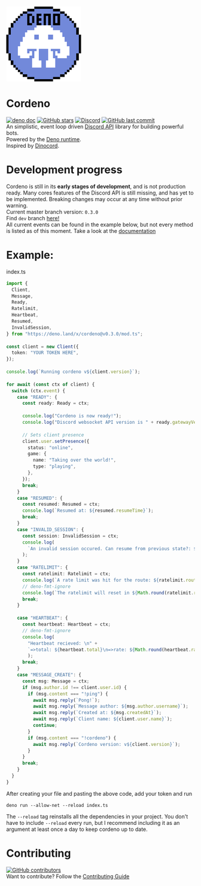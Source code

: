 ![Cordeno](assets/cordeno-200.gif)
# Cordeno
[![deno doc](https://img.shields.io/badge/deno-doc-blue?style=flat)](https://doc.deno.land/https/deno.land/x/cordeno@v0.3.0/mod.ts)
[![GitHub stars](https://img.shields.io/github/stars/cordeno/cordeno?style=flat)](https://github.com/cordeno/cordeno)
[![Discord](https://img.shields.io/discord/713653280638631976?color=%237289DA&label=discord&style=flat)](https://discord.gg/WT2g6Mn)
[![GitHub last commit](https://img.shields.io/github/last-commit/cordeno/cordeno?style=flat)](https://github.com/cordeno/cordeno/commits/)  
An simplistic, event loop driven [Discord API](https://discord.com/developers/docs/reference) library for building powerful bots.  
Powered by the [Deno runtime](https://deno.land/).  
Inspired by [Dinocord](https://github.com/sunsetkookaburra/dinocord).

# Development progress
Cordeno is still in its **early stages of development**, and is not production ready. Many cores features of the Discord API is still missing, and has yet to be implemented.
Breaking changes may occur at any time without prior warning.  
Current master branch version: `0.3.0`  
Find `dev` branch [here!](https://github.com/cordeno/cordeno/tree/dev)  
All current events can be found in the example below, but not every method is listed as of this moment. Take a look at the [documentation](https://doc.deno.land/https/deno.land/x/cordeno@v0.3.0/mod.ts)

# Example:
index.ts
```ts
import {
  Client,
  Message,
  Ready,
  Ratelimit,
  Heartbeat,
  Resumed,
  InvalidSession,
} from "https://deno.land/x/cordeno@v0.3.0/mod.ts";

const client = new Client({
  token: "YOUR TOKEN HERE",
});

console.log(`Running cordeno v${client.version}`);

for await (const ctx of client) {
  switch (ctx.event) {
    case "READY": {
      const ready: Ready = ctx;

      console.log("Cordeno is now ready!");
      console.log("Discord websocket API version is " + ready.gatewayVersion);

      // Sets client presence
      client.user.setPresence({
        status: "online",
        game: {
          name: "Taking over the world!",
          type: "playing",
        },
      });
      break;
    }
    case "RESUMED": {
      const resumed: Resumed = ctx;
      console.log(`Resumed at: ${resumed.resumeTime}`);
      break;
    }
    case "INVALID_SESSION": {
      const session: InvalidSession = ctx;
      console.log(
        `An invalid session occured. Can resume from previous state?: ${session.canResume}`,
      );
    }
    case "RATELIMIT": {
      const ratelimit: Ratelimit = ctx;
      console.log(`A rate limit was hit for the route: ${ratelimit.route}`);
      // deno-fmt-ignore
      console.log(`The ratelimit will reset in ${Math.round(ratelimit.resetIn / 1000 * 10) / 10}s`);
      break;
    }

    case "HEARTBEAT": {
      const heartbeat: Heartbeat = ctx;
      // deno-fmt-ignore
      console.log(
        "Heartbeat recieved: \n" +
        `=>total: ${heartbeat.total}\n=>rate: ${Math.round(heartbeat.rate / 1000 * 10) / 10}s`
        );
      break;
    }
    case "MESSAGE_CREATE": {
      const msg: Message = ctx;
      if (msg.author.id !== client.user.id) {
        if (msg.content === "!ping") {
          await msg.reply(`Pong!`);
          await msg.reply(`Message author: ${msg.author.username}`);
          await msg.reply(`Created at: ${msg.createdAt}`);
          await msg.reply(`Client name: ${client.user.name}`);
          continue;
        }
        if (msg.content === "!cordeno") {
          await msg.reply(`Cordeno version: v${client.version}`);
        }
      }
      break;
    }
  }
}
```
After creating your file and pasting the above code, add your token and run
```shell
deno run --allow-net --reload index.ts
```
The `--reload` tag reinstalls all the dependencies in your project.
You don't have to include `--reload` every run, but I recommend including it as an argument at least once a day to keep cordeno up to date.

# Contributing
[![GitHub contributors](https://img.shields.io/github/contributors/cordeno/cordeno?style=flat)](https://github.com/cordeno/cordeno/graphs/contributors)  
Want to contribute? Follow the [Contributing Guide](https://github.com/cordeno/cordeno/blob/master/CONTRIBUTING.md)
